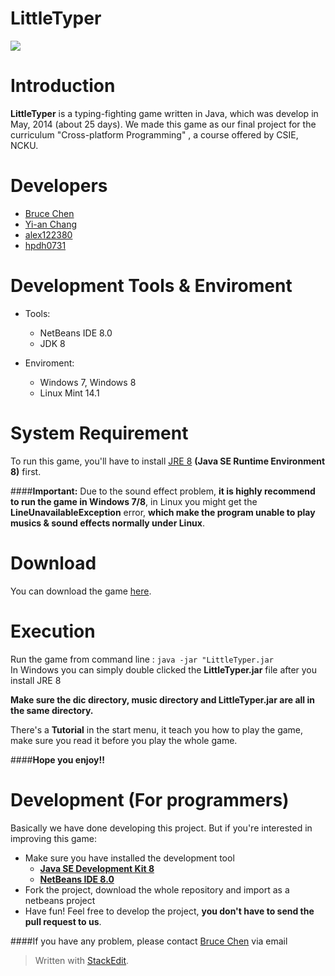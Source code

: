 
LittleTyper
============
![][1]

Introduction
============

**LittleTyper** is a typing-fighting game written in Java, which was develop in May, 2014 (about 25 days). We made this game as our final project for the curriculum "Cross-platform Programming" , a course offered by CSIE, NCKU.   

Developers
===========
* [Bruce Chen](https://github.com/bruce30262)
* [Yi-an Chang](https://github.com/YianChang)
* [alex122380](https://github.com/alex122380)
* [hpdh0731](https://github.com/hpdh0731)


Development Tools & Enviroment
====================
* Tools:
    * NetBeans IDE 8.0
    * JDK 8

* Enviroment:
    * Windows 7, Windows 8
    * Linux Mint 14.1


System Requirement
=====================
To run this game, you'll have to install [JRE 8](http://www.oracle.com/technetwork/java/javase/downloads/jre8-downloads-2133155.html) **(Java SE Runtime Environment 8)** first.

####**Important:**
Due to the sound effect problem, **it is highly recommend to run the game in Windows 7/8**, in Linux you might get the **LineUnavailableException** error, **which make the program unable to play musics & sound effects normally under Linux**.



Download
==========
You can download the game [here](https://github.com/bruce30262/LittleTyper/releases).

Execution
==========
Run the game from command line : `java -jar "LittleTyper.jar`<br/>
In Windows you can simply double clicked the **LittleTyper.jar** file after you install JRE 8

**Make sure the dic directory, music directory and LittleTyper.jar are all in the same directory.**

There's a **Tutorial** in the start menu, it teach you how to play the game, make sure you read it before you play the whole game. 

####**Hope you enjoy!!**


Development (For programmers)
====================
Basically we have done developing this project. But if you're interested in improving this game:

* Make sure you have installed the development tool
    * **[Java SE Development Kit 8](http://www.oracle.com/technetwork/java/javase/downloads/jdk8-downloads-2133151.html)**
    * **[NetBeans IDE 8.0](https://netbeans.org/community/releases/80/)**
* Fork the project, download the whole repository and import as a netbeans project
* Have fun! Feel free to develop the project, **you don't have to send the pull request to us**.

####If you have any problem, please contact [Bruce Chen](https://github.com/bruce30262) via email 


> Written with [StackEdit](https://stackedit.io/).


  [1]: https://dl.dropboxusercontent.com/u/27097921/123.PNG